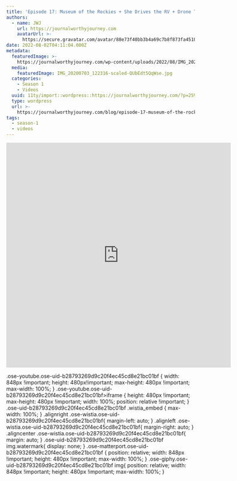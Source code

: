 ```yaml
---
title: 'Episode 17: Museum of the Rockies + She Drives the RV + Drone Testing'
authors:
  - name: JWJ
    url: https://journalworthyjourney.com
    avatarUrl: >-
      https://secure.gravatar.com/avatar/88e73f40bb3b4a69c7b8f873fa45104dd6dcbac157ec972498c06986de5efbaa?s=96&d=mm&r=g
date: 2022-08-02T04:11:04.000Z
metadata:
  featuredImage: >-
    https://journalworthyjourney.com/wp-content/uploads/2022/08/IMG_20200703_122316-scaled.jpg
  media:
    featuredImage: IMG_20200703_122316-scaled-QUbEdt5QqWse.jpg
  categories:
    - Season 1
    - Videos
  uuid: 11ty/import::wordpress::https://journalworthyjourney.com/?p=259
  type: wordpress
  url: >-
    https://journalworthyjourney.com/blog/episode-17-museum-of-the-rockies-she-drives-the-rv-drone-testing/
tags:
  - season-1
  - videos
---
```

<iframe loading="lazy" allowfullscreen="true" title="Museum of the Rockies + She Drives the RV + Drone Testing | Episode 17 | Full Time RV Travels" width="600" height="600" src="https://www.youtube.com/embed/MuJvk58P0Og?feature=oembed&amp;color=red&amp;rel=1&amp;controls=1&amp;fs=1&amp;iv_load_policy=0&amp;autoplay=0&amp;modestbranding=0&amp;cc_load_policy=0&amp;playsinline=1" frameborder="0" allow="accelerometer; encrypted-media;accelerometer;autoplay;clipboard-write;gyroscope;picture-in-picture clipboard-write; encrypted-media; gyroscope; picture-in-picture; web-share" referrerpolicy="strict-origin-when-cross-origin"></iframe>

.ose-youtube.ose-uid-b28793269d9c20f4ec45cd8e21bc01bf { width: 848px !important; height: 480px!important; max-height: 480px !important; max-width: 100%; } .ose-youtube.ose-uid-b28793269d9c20f4ec45cd8e21bc01bf>iframe { height: 480px !important; max-height: 480px !important; width: 100%; position: relative !important; } .ose-uid-b28793269d9c20f4ec45cd8e21bc01bf .wistia\_embed { max-width: 100%; } .alignright .ose-wistia.ose-uid-b28793269d9c20f4ec45cd8e21bc01bf{ margin-left: auto; } .alignleft .ose-wistia.ose-uid-b28793269d9c20f4ec45cd8e21bc01bf{ margin-right: auto; } .aligncenter .ose-wistia.ose-uid-b28793269d9c20f4ec45cd8e21bc01bf{ margin: auto; } .ose-uid-b28793269d9c20f4ec45cd8e21bc01bf img.watermark{ display: none; } .ose-matterport.ose-uid-b28793269d9c20f4ec45cd8e21bc01bf { position: relative; width: 848px !important; height: 480px !important; max-width: 100%; } .ose-giphy.ose-uid-b28793269d9c20f4ec45cd8e21bc01bf img{ position: relative; width: 848px !important; height: 480px !important; max-width: 100%; }